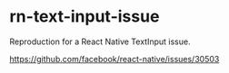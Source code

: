 # rn-text-input-issue
Reproduction for a React Native TextInput issue.

https://github.com/facebook/react-native/issues/30503
